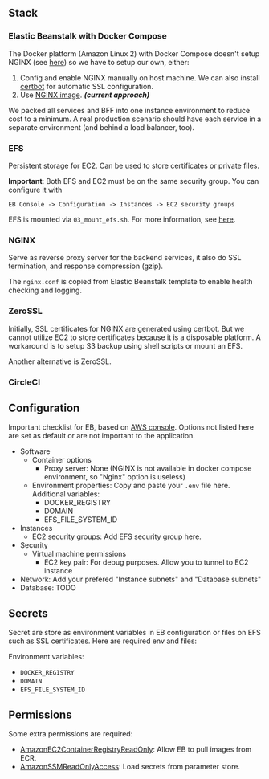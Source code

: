 ## Stack

### Elastic Beanstalk with Docker Compose

The Docker platform (Amazon Linux 2) with Docker Compose doesn't setup NGINX (see [here](https://docs.aws.amazon.com/elasticbeanstalk/latest/dg/command-options-specific.html#command-options-docker)) so we have to setup our own, either:

1. Config and enable NGINX manually on host machine. We can also install [certbot](https://certbot.eff.org) for automatic SSL configuration.
2. Use [NGINX image](https://hub.docker.com/_/nginx). **_(current approach)_**

We packed all services and BFF into one instance environment to reduce cost to a minimum. A real production scenario should have each service in a separate environment (and behind a load balancer, too).

### EFS

Persistent storage for EC2. Can be used to store certificates or private files.

**Important**: Both EFS and EC2 must be on the same security group. You can configure it with

    EB Console -> Configuration -> Instances -> EC2 security groups

EFS is mounted via `03_mount_efs.sh`. For more information, see [here](https://docs.aws.amazon.com/elasticbeanstalk/latest/dg/services-efs.html#services-efs-configs).

### NGINX

Serve as reverse proxy server for the backend services, it also do SSL termination, and response compression (gzip).

The `nginx.conf` is copied from Elastic Beanstalk template to enable health checking and logging.

### ZeroSSL

Initially, SSL certificates for NGINX are generated using certbot. But we cannot utilize EC2 to store certificates because it is a disposable platform. A workaround is to setup S3 backup using shell scripts or mount an EFS.

Another alternative is ZeroSSL.

### CircleCI

## Configuration

Important checklist for EB, based on [AWS console](https://ap-southeast-1.console.aws.amazon.com/elasticbeanstalk/home). Options not listed here are set as default or are not important to the application.

- Software
  - Container options
    - Proxy server: None (NGINX is not available in docker compose environment, so "Nginx" option is useless)
  - Environment properties: Copy and paste your `.env` file here. Additional variables:
    - DOCKER_REGISTRY
    - DOMAIN
    - EFS_FILE_SYSTEM_ID
- Instances
  - EC2 security groups: Add EFS security group here.
- Security
  - Virtual machine permissions
    - EC2 key pair: For debug purposes. Allow you to tunnel to EC2 instance
- Network: Add your prefered "Instance subnets" and "Database subnets"
- Database: TODO

## Secrets

Secret are store as environment variables in EB configuration or files on EFS such as SSL certificates. Here are required env and files:

Environment variables:

- `DOCKER_REGISTRY`
- `DOMAIN`
- `EFS_FILE_SYSTEM_ID`

## Permissions

Some extra permissions are required:

- [AmazonEC2ContainerRegistryReadOnly](https://docs.aws.amazon.com/AmazonECR/latest/userguide/security-iam-awsmanpol.html#security-iam-awsmanpol-AmazonEC2ContainerRegistryReadOnly): Allow EB to pull images from ECR.
- [AmazonSSMReadOnlyAccess](https://docs.aws.amazon.com/systems-manager/latest/userguide/security-iam-awsmanpol.html#security-iam-awsmanpol-AmazonSSMReadOnlyAccess): Load secrets from parameter store.
